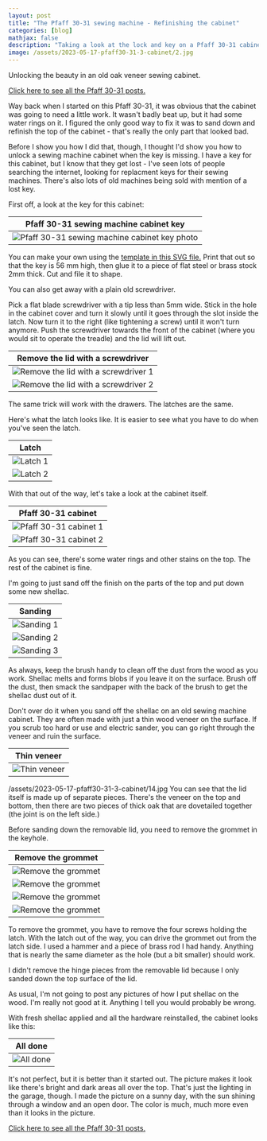 ```yaml
---
layout: post
title: "The Pfaff 30-31 sewing machine - Refinishing the cabinet"
categories: [blog]
mathjax: false
description: "Taking a look at the lock and key on a Pfaff 30-31 cabinet while refinishing the wood."
image: /assets/2023-05-17-pfaff30-31-3-cabinet/2.jpg
---
```

Unlocking the beauty in an old oak veneer sewing cabinet.

[Click here to see all the Pfaff 30-31 posts.](pfaff30-31-toc)

Way back when I started on this Pfaff 30-31, it was obvious that the cabinet was going to need a little work.  It wasn't badly beat up, but it had some water rings on it.  I figured the only good way to fix it was to sand down and refinish the top of the cabinet - that's really the only part that looked bad.

Before I show you how I did that, though, I thought I'd show you how to unlock a sewing machine cabinet when the key is missing.  I have a key for this cabinet, but I know that they get lost - I've seen lots of people searching the internet, looking for replacment keys for their sewing machines.  There's also lots of old machines being sold with mention of a lost key.

First off, a look at the key for this cabinet:

|Pfaff 30-31 sewing machine cabinet key|
|--------------------------------------|
|![Pfaff 30-31 sewing machine cabinet key photo](/assets/2023-05-17-pfaff30-31-3-cabinet/key.png)|![Pfaff 30-31 sewing machine cabinet key drawing](/assets/2023-05-17-pfaff30-31-3-cabinet/1A.png)|

You can make your own using the [template in this SVG file.](/assets/2023-05-17-pfaff30-31-3-cabinet/pfaff30-key.svg)  Print that out so that the key is 56 mm high, then glue it to a piece of flat steel or brass stock 2mm thick.  Cut and file it to shape.

You can also get away with a plain old screwdriver.

Pick a flat blade screwdriver with a tip less than 5mm wide.  Stick in the hole in the cabinet cover and turn it slowly until it goes through the slot inside the latch.  Now turn it to the right (like tightening a screw) until it won't turn anymore.  Push the screwdriver towards the front of the cabinet (where you would sit to operate the treadle) and the lid will lift out.

|Remove the lid with a screwdriver|
|---------------------------------|
|![Remove the lid with a screwdriver 1](/assets/2023-05-17-pfaff30-31-3-cabinet/3.jpg)|
|![Remove the lid with a screwdriver 2](/assets/2023-05-17-pfaff30-31-3-cabinet/4.jpg)|

The same trick will work with the drawers.  The latches are the same.

Here's what the latch looks like.  It is easier to see what you have to do when you've seen the latch.

|Latch|
|-----|
|![Latch 1](/assets/2023-05-17-pfaff30-31-3-cabinet/2.jpg)|
|![Latch 2](/assets/2023-05-17-pfaff30-31-3-cabinet/1.jpg)|

With that out of the way, let's take a look at the cabinet itself.

|Pfaff 30-31 cabinet|
|-------------------|
|![Pfaff 30-31 cabinet 1](/assets/2023-05-17-pfaff30-31-3-cabinet/5.jpg)|
|![Pfaff 30-31 cabinet 2](/assets/2023-05-17-pfaff30-31-3-cabinet/6.jpg)|

As you can see, there's some water rings and other stains on the top.  The rest of the cabinet is fine.

I'm going to just sand off the finish on the parts of the top and put down some new shellac.

|Sanding|
|-------|
|![Sanding 1](/assets/2023-05-17-pfaff30-31-3-cabinet/7.jpg)|
|![Sanding 2](/assets/2023-05-17-pfaff30-31-3-cabinet/8.jpg)|
|![Sanding 3](/assets/2023-05-17-pfaff30-31-3-cabinet/9.jpg)|

As always, keep the brush handy to clean off the dust from the wood as you work.  Shellac melts and forms blobs if you leave it on the surface.  Brush off the dust, then smack the sandpaper with the back of the brush to get the shellac dust out of it.

Don't over do it when you sand off the shellac on an old sewing machine cabinet.  They are often made with just a thin wood veneer on the surface.  If you scrub too hard or use and electric sander, you can go right through the veneer and ruin the surface.

|Thin veneer|
|-----------|
|![Thin veneer](/assets/2023-05-17-pfaff30-31-3-cabinet/10.jpg)|
/assets/2023-05-17-pfaff30-31-3-cabinet/14.jpg
You can see that the lid itself is made up of separate pieces.  There's the veneer on the top and bottom, then there are two pieces of thick oak that are dovetailed together (the joint is on the left side.)

Before sanding down the removable lid, you need to remove the grommet in the keyhole.

|Remove the grommet|
|------------------|
|![Remove the grommet](/assets/2023-05-17-pfaff30-31-3-cabinet/11.jpg)|
|![Remove the grommet](/assets/2023-05-17-pfaff30-31-3-cabinet/12.jpg)|
|![Remove the grommet](/assets/2023-05-17-pfaff30-31-3-cabinet/13.jpg)|
|![Remove the grommet](/assets/2023-05-17-pfaff30-31-3-cabinet/14.jpg)|

To remove the grommet, you have to remove the four screws holding the latch.  With the latch out of the way, you can drive the grommet out from the latch side.  I used a hammer and a piece of brass rod I had handy.  Anything that is nearly the same diameter as the hole (but a bit smaller) should work.

I didn't remove the hinge pieces from the removable lid because I only sanded down the top surface of the lid.

As usual, I'm not going to post any pictures of how I put shellac on the wood.  I'm really not good at it.  Anything I tell you would probably be wrong.

With fresh shellac applied and all the hardware reinstalled, the cabinet looks like this:

|All done|
|--------|
|![All done](/assets/2023-05-17-pfaff30-31-3-cabinet/15.jpg)|

It's not perfect, but it is better than it started out.  The picture makes it look like there's bright and dark areas all over the top.  That's just the lighting in the garage, though.  I made the picture on a sunny day, with the sun shining through a window and an open door.  The color is much, much more even than it looks in the picture.


[Click here to see all the Pfaff 30-31 posts.](pfaff30-31-toc) 
